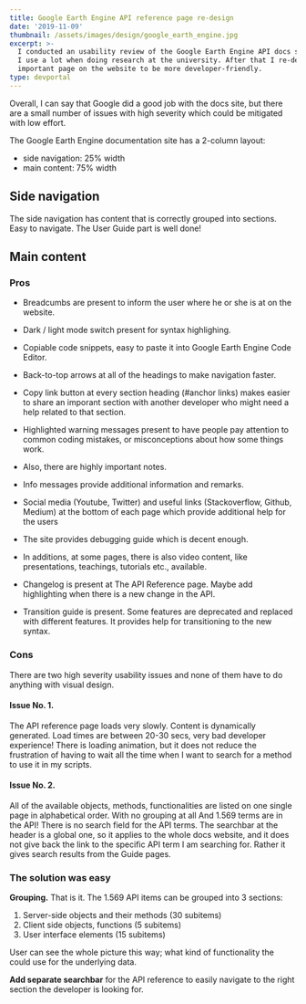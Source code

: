 ```yaml
---
title: Google Earth Engine API reference page re-design
date: '2019-11-09'
thumbnail: /assets/images/design/google_earth_engine.jpg
excerpt: >-
  I conducted an usability review of the Google Earth Engine API docs site which
  I use a lot when doing research at the university. After that I re-designed an
  important page on the website to be more developer-friendly.
type: devportal
---
```

Overall, I can say that Google did a good job with the docs site, but there are a small number of issues with high severity which could be mitigated with low effort.

The Google Earth Engine documentation site has a 2-column layout:
- side navigation: 25% width
- main content: 75% width

## Side navigation

The side navigation has content that is correctly grouped into sections. Easy to navigate. The User Guide part is well done!

## Main content

### Pros

* Breadcumbs are present to inform the user where he or she is at on the website.

* Dark / light mode switch present for syntax highlighing.

* Copiable code snippets, easy to paste it into Google Earth Engine Code Editor.

* Back-to-top arrows at all of the headings to make navigation faster.

* Copy link button at every section heading (#anchor links) makes easier to share an imporant section with another developer who might need a help related to that section.

* Highlighted warning messages present to have people pay attention to common coding mistakes, or misconceptions about how some things work.

* Also, there are highly important notes.

* Info messages provide additional information and remarks.

* Social media (Youtube, Twitter) and useful links (Stackoverflow, Github, Medium) at the bottom of each page which provide additional help for the users

* The site provides debugging guide which is decent enough.

* In additions, at some pages, there is also video content, like presentations, teachings, tutorials etc., available.

* Changelog is present at The API Reference page. Maybe add highlighting when there is a new change in the API.

* Transition guide is present. Some features are deprecated and replaced with different features. It provides help for transitioning to the new syntax.

### Cons

There are two high severity usability issues and none of them have to do anything with visual design.

#### Issue No. 1.
The API reference page loads very slowly. Content is dynamically generated. Load times are between 20-30 secs, very bad  developer experience! There is loading animation, but it does not reduce the frustration of having to wait all the time when I want to search for a method to use it in my scripts.

#### Issue No. 2.
All of the available objects, methods, functionalities are listed on one single page in alphabetical order. With no grouping at all And 1.569 terms are in the API! There is no search field for the API terms. The searchbar at the header is a global one, so it applies to the whole docs website, and it does not give back the link to the specific API term I am searching for. Rather it gives search results from the Guide pages.

### The solution was easy

**Grouping.** That is it. The 1.569 API items can be grouped into 3 sections:
1. Server-side objects and their methods (30 subitems)
2. Client side objects, functions (5 subitems)
3. User interface elements (15 subitems)

User can see the whole picture this way; what kind of functionality the could use for the underlying data.

**Add separate searchbar** for the API reference to easily navigate to the right section the developer is looking for.







